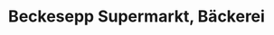 ---
title: "Beckesepp Supermarkt, Bäckerei"
url: /freiburg-im-breisgau/beckesepp-supermarkt-baeckerei/
shop: Supermarkt
---